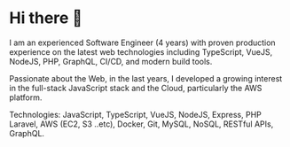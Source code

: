 # Hi there 👋

I am an experienced Software Engineer (4 years) with proven production experience on the latest web technologies including TypeScript, VueJS, NodeJS, PHP, GraphQL, CI/CD, and modern build tools. 

Passionate about the Web, in the last years, I developed a growing interest in the full-stack JavaScript stack and the Cloud, particularly the AWS platform. 

Technologies: JavaScript, TypeScript, VueJS, NodeJS, Express, PHP Laravel, AWS (EC2, S3 ..etc), Docker, Git, MySQL, NoSQL, RESTful APIs, GraphQL.


